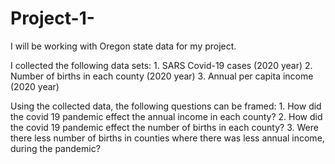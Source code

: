 # Project-1-
I will be working with Oregon state data for my project. 

I collected the following data sets:
    1. SARS Covid-19 cases (2020 year)
    2. Number of births in each county (2020 year)
    3. Annual per capita income (2020 year)

Using the collected data, the following questions can be framed:
    1. How did the covid 19 pandemic effect the annual income in each county?
    2. How did the covid 19 pandemic effect the number of births in each county?
    3. Were there less number of births in counties where there was less annual income, during the pandemic?
